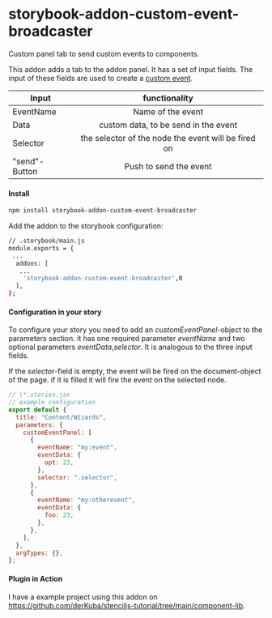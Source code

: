 # storybook-addon-custom-event-broadcaster

Custom panel tab to send custom events to components.

This addon adds a tab to the addon panel. It has a set of input fields. The input of these fields are used to create a [custom event](https://developer.mozilla.org/en-US/docs/Web/Events/Creating_and_triggering_events).

| Input         |                    functionality                    |
| ------------- | :-------------------------------------------------: |
| EventName     |                  Name of the event                  |
| Data          |        custom data, to be send in the event         |
| Selector      | the selector of the node the event will be fired on |
| "send"-Button |               Push to send the event                |

#### Install

```bash
npm install storybook-addon-custom-event-broadcaster
```

Add the addon to the storybook configuration:

```bash
// .storybook/main.js
module.exports = {
 ...
  addons: [
   ...
    'storybook-addon-custom-event-broadcaster',0
  ],
};
```

#### Configuration in your story

To configure your story you need to add an _customEventPanel_-object to the parameters section. it has one required parameter _eventName_ and two optional parameters _eventData_,_selector_. It is analogous to the three input fields.

If the _selector_-field is empty, the event will be fired on the document-object of the page. if it is filled it will fire the event on the selected node.

```js
// \*.stories.jsx
// example configuration
export default {
  title: "Content/Wizards",
  parameters: {
    customEventPanel: [
      {
        eventName: "my:event",
        eventData: {
          opt: 23,
        },
        selector: ".selector",
      },
      {
        eventName: "my:otherevent",
        eventData: {
          foo: 23,
        },
      },
    ],
  },
  argTypes: {},
};
```

#### Plugin in Action

I have a example project using this addon on https://github.com/derKuba/stenciljs-tutorial/tree/main/component-lib.

